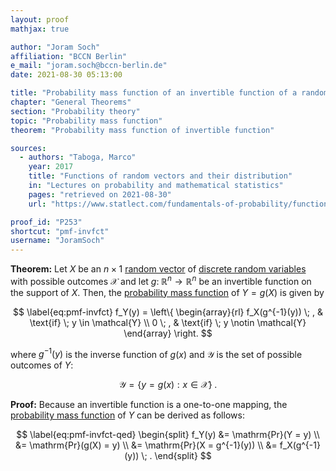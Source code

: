 ```yaml
---
layout: proof
mathjax: true

author: "Joram Soch"
affiliation: "BCCN Berlin"
e_mail: "joram.soch@bccn-berlin.de"
date: 2021-08-30 05:13:00

title: "Probability mass function of an invertible function of a random vector"
chapter: "General Theorems"
section: "Probability theory"
topic: "Probability mass function"
theorem: "Probability mass function of invertible function"

sources:
  - authors: "Taboga, Marco"
    year: 2017
    title: "Functions of random vectors and their distribution"
    in: "Lectures on probability and mathematical statistics"
    pages: "retrieved on 2021-08-30"
    url: "https://www.statlect.com/fundamentals-of-probability/functions-of-random-vectors"

proof_id: "P253"
shortcut: "pmf-invfct"
username: "JoramSoch"
---
```



**Theorem:** Let $X$ be an $n \times 1$ [random vector](/D/rvec) of [discrete random variables](/D/rvar-disc) with possible outcomes $\mathcal{X}$ and let $g: \; \mathbb{R}^n \rightarrow \mathbb{R}^n$ be an invertible function on the support of $X$. Then, the [probability mass function](/D/pmf) of $Y = g(X)$ is given by

$$ \label{eq:pmf-invfct}
f_Y(y) = \left\{
\begin{array}{rl}
f_X(g^{-1}(y)) \; , & \text{if} \; y \in \mathcal{Y} \\
0 \; , & \text{if} \; y \notin \mathcal{Y}
\end{array}
\right.
$$

where $g^{-1}(y)$ is the inverse function of $g(x)$ and $\mathcal{Y}$ is the set of possible outcomes of $Y$:

$$ \label{eq:Y-range}
\mathcal{Y} = \left\lbrace y = g(x): x \in \mathcal{X} \right\rbrace \; .
$$


**Proof:** Because an invertible function is a one-to-one mapping, the [probability mass function](/D/pmf) of $Y$ can be derived as follows:

$$ \label{eq:pmf-invfct-qed}
\begin{split}
f_Y(y) &= \mathrm{Pr}(Y = y) \\
&= \mathrm{Pr}(g(X) = y) \\
&= \mathrm{Pr}(X = g^{-1}(y)) \\
&= f_X(g^{-1}(y)) \; .
\end{split}
$$